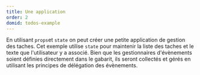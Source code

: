 ```yaml
---
title: Une application
order: 2
domid: todos-example
---
```


En utilisant `props`et `state` on peut créer une petite application de gestion des taches. Cet exemple utilise `state` pour maintenir la liste des taches et le texte que l'utilisateur y a associé. Bien que les gestionnaires d'évènements soient définies directement dans le gabarit, ils seront collectés et gérés en utilisant les principes de délégation des évènements.

